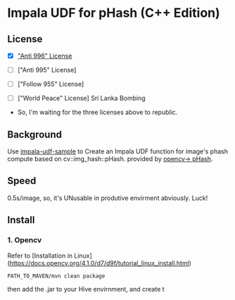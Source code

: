 # Impala UDF for pHash (C++ Edition)


## License
- [x] ["Anti 996" License](https://github.com/996icu/996.ICU/blob/master/LICENSE)
- [ ] ["Anti 995" License]
- [ ] ["Follow 955" License]
- [ ] ["World Peace" License] Sri Lanka Bombing


- So, I'm waiting for the three licenses above to republic.


## Background

Use [impala-udf-sample](https://github.com/cloudera/impala-udf-samples) to Create an Impala UDF function for image's phash compute based on cv::img_hash::pHash.
provided by [opencv-> pHash](https://docs.opencv.org/4.1.0/df/d4e/classcv_1_1img__hash_1_1PHash.html).





## Speed

0.5s/image, so, it's UNusable in produtive envirment abviously.
Luck!


## Install

### 1. Opencv

Refer to [Installation in Linux] (https://docs.opencv.org/4.1.0/d7/d9f/tutorial_linux_install.html)




```shell
PATH_TO_MAVEN/mvn clean package
```

then add the .jar to your Hive envirnment, and create t

